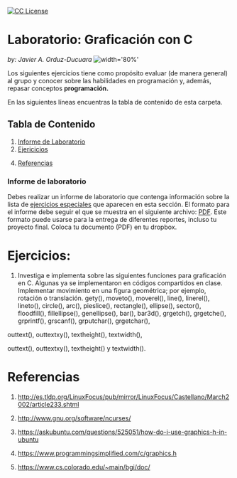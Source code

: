 <!-- badges -->
[license-badge]: https://img.shields.io/badge/Licencia-CC-orange
[license]: https://creativecommons.org/licenses/by-nc-sa/3.0/deed.es
[![CC License][license-badge]][license]


# Laboratorio: Graficación con C<a name="graficacion"></a>

*by: Javier A. Orduz-Ducuara*
![width='80%'](../figs/Header.jpg)

Los siguientes ejercicios tiene como propósito evaluar (de manera general) 
al grupo y conocer sobre las habilidades en programación y, además, repasar 
conceptos **programación.**

En las siguientes líneas encuentras la tabla de contenido de esta carpeta.

## Tabla de Contenido
1. [Informe de Laboratorio](#InfLabPDF)
2. [Ejericicios](#ejercicios)
<!--3. [Ejercicios Especiales](#ejerciciosespeciales)-->
4. [Referencias](#referencias)


### Informe de laboratorio<a name="InfLabPDF"></a>

Debes realizar un informe de laboratorio que contenga información sobre la 
lista de [ejercicios especiales](#ejerciciosespeciales) que aparecen en 
esta sección. El formato para el informe 
debe seguir el que se muestra en el siguiente archivo:
[PDF](https://www.dropbox.com/s/9taj0tx5p8s81da/gral-templete.pdf?dl=0). 
Este formato puede usarse para la entrega de diferentes reportes, incluso 
tu proyecto final. Coloca tu documento (PDF) en tu dropbox.


# Ejercicios:<a name="ejercicios"></a>

1. Investiga e implementa sobre las siguientes funciones para 
graficación en C. Algunas ya se implementaron en códigos compartidos en clase.
Implementar movimiento en una figura geométrica; 
por ejemplo, rotación o translación.
 gety(),
 moveto(),
 moverel(),
 line(),
 linerel(),
 lineto(),
 circle(),
 arc(),
 pieslice(),
 rectangle(),
 ellipse(),
 sector(),
 floodfill(),
 fillellipse(),
 genellipse(),
 bar(),
 bar3d(),
 grgetch(),
 grgetche(),
 grprintf(),
 grscanf(),
 grputchar(),
 grgetchar(),

 outtext(),
 outtextxy(),
 textheight(),
 textwidth(),

 outtext(),
 outtextxy(),
 textheight() y 
 textwidth().


# Referencias<a name="referencias"></a>
1. http://es.tldp.org/LinuxFocus/pub/mirror/LinuxFocus/Castellano/March2002/article233.shtml

2. http://www.gnu.org/software/ncurses/

3. https://askubuntu.com/questions/525051/how-do-i-use-graphics-h-in-ubuntu

4. https://www.programmingsimplified.com/c/graphics.h

5. https://www.cs.colorado.edu/~main/bgi/doc/



<!---

gcc demo.c -o demo -lgraph

int gety(void);

void moveto(int x, int y);

void moverel(int dx, int dy);

void line(int x1, int y1, int x2, int y2);

void linerel(int dx, int dy);

void lineto(int x, int y);

void circle(int xc, int yc, int radius);

void arc(int xc, int yc, int stangle, int endangle, int radius);

void pieslice(int xc, int yc, int stangle, int endangle, int radius);

void rectangle(int left, int top, int right, int bottom);

void ellipse(int xc, int yc, int stangle, int endangle, int rx, int ry);

void sector(int xc, int yc, int stangle, int endangle, int rx, int ry);

void floodfill(int x, int y, int color);

void fillellipse(int xc, int yc, int rx, int ry);

void genellipse(int xc, int yc, int rx, int ry, int theta);

void bar(int left, int top, int right, int bottom);

void bar3d(int left, int top, int right, int bottom, int depth, int topflag);


 grgetch(void);
int grgetche(void);
int grprintf(const char* text,...);
int grscanf(const char* text,...);
int grputchar(int);
int grgetchar(void);


void outtext(char* textstring);
void outtextxy(int x, int y, char* textstring);
int textheight (char *textstring);
int textwidth (char *textstring);

--->
